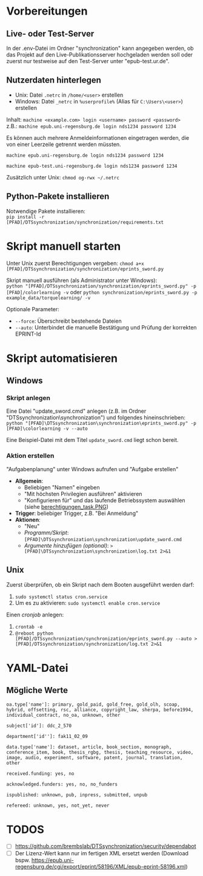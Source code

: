 # Vorbereitungen
## Live- oder Test-Server
In der .env-Datei im Ordner "synchronization" kann angegeben werden, ob das Projekt auf den Live-Publikationsserver hochgeladen werden soll oder zuerst nur testweise auf den Test-Server unter "epub-test.ur.de".
## Nutzerdaten hinterlegen
- Unix: Datei `.netrc` in `/home/<user>` erstellen    
- Windows: Datei `_netrc` in `%userprofile%` (Alias für `C:\Users\<user>`) erstellen

Inhalt: `machine <example.com> login <username> password <password>`     
z.B.: `machine epub.uni-regensburg.de login nds1234 password 1234`

Es können auch mehrere Anmeldeinformationen eingetragen werden, die von einer Leerzeile getrennt werden müssten.    
```
machine epub.uni-regensburg.de login nds1234 password 1234

machine epub-test.uni-regensburg.de login nds1234 password 1234
```

Zusätzlich unter Unix: `chmod og-rwx ~/.netrc`

## Python-Pakete installieren
Notwendige Pakete installieren:     
`pip install -r [PFAD]/DTSsynchronization/synchronization/requirements.txt`

# Skript manuell starten
Unter Unix zuerst Berechtigungen vergeben: `chmod a+x [PFAD]/DTSsynchronization/synchronization/eprints_sword.py`    

Skript manuell ausführen (als Administrator unter Windows):       
`python "[PFAD]/DTSsynchronization/synchronization/eprints_sword.py" -p [PFAD]/colorlearning -v` oder `python synchronization/eprints_sword.py -p example_data/torquelearning/ -v`

Optionale Parameter:
- `--force`: Überschreibt bestehende Dateien
- `--auto`: Unterbindet die manuelle Bestätigung und Prüfung der korrekten EPRINT-Id

# Skript automatisieren
## Windows
### Skript anlegen
Eine Datei "update_sword.cmd" anlegen (z.B. im Ordner "DTSsynchronization\synchronization") und folgendes hineinschrieben: `python "[PFAD]\DTSsynchronization\synchronization\eprints_sword.py" -p [PFAD]\colorlearning -v --auto`    

Eine Beispiel-Datei mit dem Titel `update_sword.cmd` liegt schon bereit.
### Aktion erstellen
"Aufgabenplanung" unter Windows aufrufen und "Aufgabe erstellen"     
- **Allgemein**:
	- Beliebigen "Namen" eingeben   
	- "Mit höchsten Privilegien ausführen" aktivieren
	- "Konfigurieren für" und das laufende Betriebssystem auswählen (siehe [berechtigungen_task.PNG](https://github.com/brembslab/DTSsynchronization/blob/main/installation/berechtigungen_task.PNG))
- **Trigger**: beliebiger Trigger, z.B. "Bei Anmeldung"
- **Aktionen**:
	- "Neu" 
	- *Programm/Skript*: `[PFAD]\DTSsynchronization\synchronization\update_sword.cmd`
	- *Argumente hinzufügen (optional)*: `> [PFAD]\DTSsynchronization\synchronization\log.txt 2>&1`
## Unix
Zuerst überprüfen, ob ein Skript nach dem Booten ausgeführt werden darf:
1. `sudo systemctl status cron.service`
2. Um es zu aktivieren: `sudo systemctl enable cron.service`    

Einen *cronjob* anlegen:
1. `crontab -e`
2. `@reboot python [PFAD]/DTSsynchronization/synchronization/eprints_sword.py --auto > [PFAD]/DTSsynchronization/synchronization/log.txt 2>&1`

# YAML-Datei
## Mögliche Werte
`oa.type['name']: primary, gold_paid, gold_free, gold_olh, scoap, hybrid, offsetting, rsc, alliance, copyright_law, sherpa, before1994, individual_contract, no_oa, unknown, other`    

`subject['id']: ddc_2_570`        

`department['id'']: fak11_02_09`        

`data.type['name']: dataset, article, book_section, monograph, conference_item, book, thesis_rgbg, thesis, teaching_resource, video, image, audio, experiment, software, patent, journal, translation, other`     

`received.funding: yes, no`    

`acknowledged.funders: yes, no, no_funders`   

`ispublished: unknown, pub, inpress, submitted, unpub`

`refereed: unknown, yes, not_yet, never`

# TODOS
- [ ] https://github.com/brembslab/DTSsynchronization/security/dependabot
- [ ] Der Lizenz-Wert kann nur im fertigen XML ersetzt werden (Download bspw. https://epub.uni-regensburg.de/cgi/export/eprint/58196/XML/epub-eprint-58196.xml)

